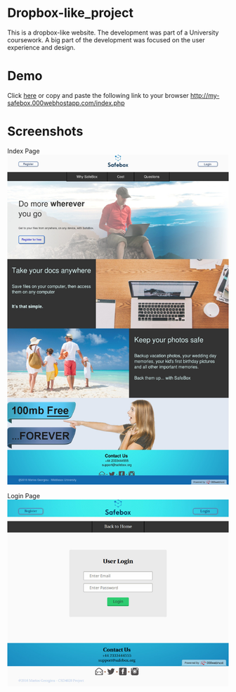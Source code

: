 # Dropbox-like_project
This is a dropbox-like website. The development was part of a University coursework. A big part of the development was focused on the user experience and design.

# Demo
Click [here](http://my-safebox.000webhostapp.com/index.php) or copy and paste the following link to your browser http://my-safebox.000webhostapp.com/index.php

# Screenshots

Index Page
![test results](https://github.com/MariosGeorgiou/Dropbox-like_project/blob/master/screenshots/index_screenshot.jpeg)

Login Page
![test results](https://github.com/MariosGeorgiou/Dropbox-like_project/blob/master/screenshots/login_screenshot.jpg)
